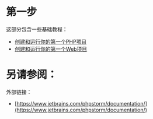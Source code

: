# 第一步

这部分包含一些基础教程：

* [创建和运行你的第一个PHP项目](/初见PhpStorm/第一步/创建和运行你的第一个PHP项目.md)
* [创建和运行你的第一个Web项目](/初见PhpStorm/第一步/创建和运行你的第一个Web项目.md)


# 另请参阅：

外部链接：

* [https://www.jetbrains.com/phpstorm/documentation/](https://www.jetbrains.com/phpstorm/documentation/)